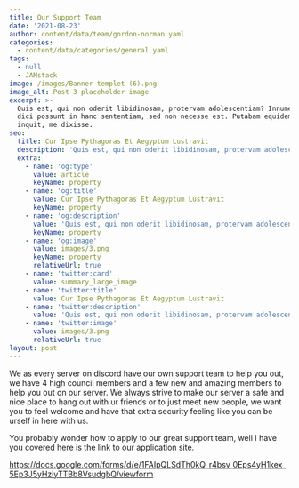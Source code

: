 ```yaml
---
title: Our Support Team
date: '2021-08-23'
author: content/data/team/gordon-norman.yaml
categories:
  - content/data/categories/general.yaml
tags:
  - null
  - JAMstack
image: /images/Banner templet (6).png
image_alt: Post 3 placeholder image
excerpt: >-
  Quis est, qui non oderit libidinosam, protervam adolescentiam? Innumerabilia
  dici possunt in hanc sententiam, sed non necesse est. Putabam equidem satis,
  inquit, me dixisse.
seo:
  title: Cur Ipse Pythagoras Et Aegyptum Lustravit
  description: 'Quis est, qui non oderit libidinosam, protervam adolescentiam'
  extra:
    - name: 'og:type'
      value: article
      keyName: property
    - name: 'og:title'
      value: Cur Ipse Pythagoras Et Aegyptum Lustravit
      keyName: property
    - name: 'og:description'
      value: 'Quis est, qui non oderit libidinosam, protervam adolescentiam'
      keyName: property
    - name: 'og:image'
      value: images/3.png
      keyName: property
      relativeUrl: true
    - name: 'twitter:card'
      value: summary_large_image
    - name: 'twitter:title'
      value: Cur Ipse Pythagoras Et Aegyptum Lustravit
    - name: 'twitter:description'
      value: 'Quis est, qui non oderit libidinosam, protervam adolescentiam'
    - name: 'twitter:image'
      value: images/3.png
      relativeUrl: true
layout: post
---
```

We as every server on discord have our own support team to help you out, we have 4 high council members and a few new and amazing members to help you out on our server. We always strive to make our server a safe and nice place to hang out with ur friends or to just meet new people, we want you to feel welcome and have that extra security feeling like you can be urself in here with us. 

You probably wonder how to apply to our great support team, well I have you covered here is the link to our application site. 

<https://docs.google.com/forms/d/e/1FAIpQLSdTh0kQ_r4bsv_0Eps4yH1kex_5Ep3J5yHziyTTBb8VsudgbQ/viewform>

